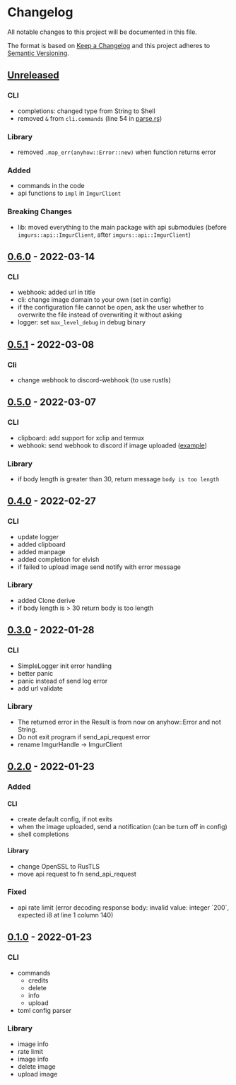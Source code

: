 # Changelog

All notable changes to this project will be documented in this file.

The format is based on [Keep a Changelog](http://keepachangelog.com/)
and this project adheres to [Semantic Versioning](http://semver.org/).

<!-- next-header -->

## [Unreleased]
### CLI
- completions: changed type from String to Shell
- removed `&` from `cli.commands` (line 54 in [parse.rs](./src/cli/parse.rs))

### Library
- removed `.map_err(anyhow::Error::new)` when function returns error

### Added
- commands in the code
- api functions to `impl` in `ImgurClient`

### Breaking Changes
- lib: moved everything to the main package with api submodules (before `imgurs::api::ImgurClient`, after `imgurs::api::ImgurClient`)

## [0.6.0] - 2022-03-14
### CLI
- webhook: added url in title
- cli: change image domain to your own (set in config)
- if the configuration file cannot be open, ask the user whether to overwrite the file instead of overwriting it without asking
- logger: set `max_level_debug` in debug binary

## [0.5.1] - 2022-03-08
### Cli
- change webhook to discord-webhook (to use rustls)

## [0.5.0] - 2022-03-07
### CLI
- clipboard: add support for xclip and termux
- webhook: send webhook to discord if image uploaded ([example](https://i.imgur.com/CPpHEec.png))

### Library
- if body length is greater than 30, return message `body is too length`

## [0.4.0] - 2022-02-27
### CLI
- update logger
- added clipboard
- added manpage
- added completion for elvish
- if failed to upload image send notify with error message

### Library
- added Clone derive
- if body length is > 30 return body is too length

## [0.3.0] - 2022-01-28
### CLI
- SimpleLogger init error handling
- better panic
- panic instead of send log error
- add url validate

### Library
- The returned error in the Result is from now on anyhow::Error and not String.
- Do not exit program if send_api_request error
- rename ImgurHandle -> ImgurClient

## [0.2.0] - 2022-01-23
### Added
#### CLI
- create default config, if not exits
- when the image uploaded, send a notification (can be turn off in config)
- shell completions

#### Library
- change OpenSSL to RusTLS
- move api request to fn send_api_request

### Fixed
- api rate limit (error decoding response body: invalid value: integer \`200\`, expected i8 at line 1 column 140)

## [0.1.0] - 2022-01-23
### CLI
- commands
    - credits
    - delete
    - info
    - upload
- toml config parser

### Library
- image info
- rate limit
- image info
- delete image
- upload image

<!-- next-url -->
[Unreleased]: https://github.com/MedzikUser/imgurs/compare/v0.6.0...HEAD
[0.6.0]: https://github.com/MedzikUser/imgurs/commits/v0.6.0
[0.5.1]: https://github.com/MedzikUser/imgurs/commits/v0.5.1
[0.5.0]: https://github.com/MedzikUser/imgurs/commits/v0.5.0
[0.4.0]: https://github.com/MedzikUser/imgurs/commits/v0.4.0
[0.3.0]: https://github.com/MedzikUser/imgurs/commits/v0.3.0
[0.2.0]: https://github.com/MedzikUser/imgurs/commits/v0.2.0
[0.1.0]: https://github.com/MedzikUser/imgurs/commits/v0.1.0
